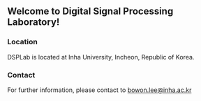 ## Welcome to Digital Signal Processing Laboratory!

### Location

DSPLab is located at Inha University, Incheon, Republic of Korea.

### Contact

For further information, please contact to bowon.lee@inha.ac.kr
